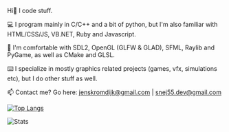 Hi👋 I code stuff.

💻 I program mainly in C/C++ and a bit of python, but I'm also familiar with HTML/CSS/JS, VB.NET, Ruby and Javascript.

🦙 I'm comfortable with SDL2, OpenGL (GLFW & GLAD), SFML, Raylib and PyGame, as well as CMake and GLSL.

⌨️ I specialize in mostly graphics related projects (games, vfx, simulations etc), but I do other stuff as well.

📫 Contact me? Go here: jenskromdijk@gmail.com | snej55.dev@gmail.com

[![Top Langs](https://github-readme-stats-git-masterrstaa-rickstaa.vercel.app/api/top-langs/?username=snej55&theme=ayu-mirage&show_icons=true&count_private=true&layout=compact)](https://github.com/snej55/github-readme-stats)

![Stats](https://github-readme-stats.vercel.app/api?username=snej55&theme=ayu-mirage&show_icons=true&count_private=true&include_all_commits=true)
